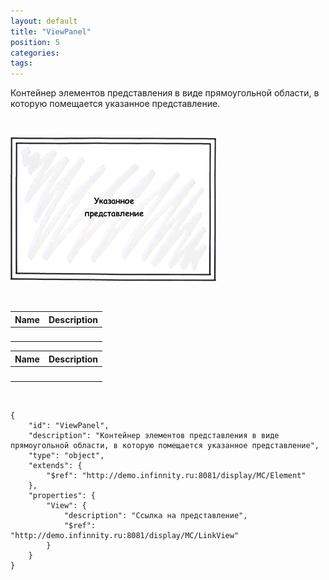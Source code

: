 ```yaml
---
layout: default
title: "ViewPanel"
position: 5
categories: 
tags: 
---
```


Контейнер элементов представления в виде прямоугольной области, в которую помещается указанное представление.

 

![](ViewPanel_Ex1.png)

 

|Name|Description|
|----|-----------|
| | |

|Name|Description|
|----|-----------|
| | |

  

```
{
	"id": "ViewPanel",
	"description": "Контейнер элементов представления в виде прямоугольной области, в которую помещается указанное представление",
	"type": "object",
	"extends": {
		"$ref": "http://demo.infinnity.ru:8081/display/MC/Element"
	},
	"properties": {
		"View": {
			"description": "Ссылка на представление",
			"$ref": "http://demo.infinnity.ru:8081/display/MC/LinkView"
		}
	}
}
```

 

 

